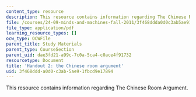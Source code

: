```yaml
---
content_type: resource
description: This resource contains information regarding The Chinese Room Argument.
file: /courses/24-09-minds-and-machines-fall-2011/3f468ddda0d0c3ab5ae91fbcd9e17894_MIT24_09F11_chinese_room.pdf
file_type: application/pdf
learning_resource_types: []
ocw_type: OCWFile
parent_title: Study Materials
parent_type: CourseSection
parent_uid: dae3fd21-a99c-7c0a-5ca4-c0ace4f91732
resourcetype: Document
title: 'Handout 2: the Chinese room argument'
uid: 3f468ddd-a0d0-c3ab-5ae9-1fbcd9e17894
---
```

This resource contains information regarding The Chinese Room Argument.

